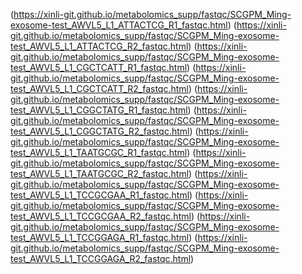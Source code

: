 (https://xinli-git.github.io/metabolomics_supp/fastqc/SCGPM_Ming-exosome-test_AWVL5_L1_ATTACTCG_R1_fastqc.html)
(https://xinli-git.github.io/metabolomics_supp/fastqc/SCGPM_Ming-exosome-test_AWVL5_L1_ATTACTCG_R2_fastqc.html)
(https://xinli-git.github.io/metabolomics_supp/fastqc/SCGPM_Ming-exosome-test_AWVL5_L1_CGCTCATT_R1_fastqc.html)
(https://xinli-git.github.io/metabolomics_supp/fastqc/SCGPM_Ming-exosome-test_AWVL5_L1_CGCTCATT_R2_fastqc.html)
(https://xinli-git.github.io/metabolomics_supp/fastqc/SCGPM_Ming-exosome-test_AWVL5_L1_CGGCTATG_R1_fastqc.html)
(https://xinli-git.github.io/metabolomics_supp/fastqc/SCGPM_Ming-exosome-test_AWVL5_L1_CGGCTATG_R2_fastqc.html)
(https://xinli-git.github.io/metabolomics_supp/fastqc/SCGPM_Ming-exosome-test_AWVL5_L1_TAATGCGC_R1_fastqc.html)
(https://xinli-git.github.io/metabolomics_supp/fastqc/SCGPM_Ming-exosome-test_AWVL5_L1_TAATGCGC_R2_fastqc.html)
(https://xinli-git.github.io/metabolomics_supp/fastqc/SCGPM_Ming-exosome-test_AWVL5_L1_TCCGCGAA_R1_fastqc.html)
(https://xinli-git.github.io/metabolomics_supp/fastqc/SCGPM_Ming-exosome-test_AWVL5_L1_TCCGCGAA_R2_fastqc.html)
(https://xinli-git.github.io/metabolomics_supp/fastqc/SCGPM_Ming-exosome-test_AWVL5_L1_TCCGGAGA_R1_fastqc.html)
(https://xinli-git.github.io/metabolomics_supp/fastqc/SCGPM_Ming-exosome-test_AWVL5_L1_TCCGGAGA_R2_fastqc.html)
